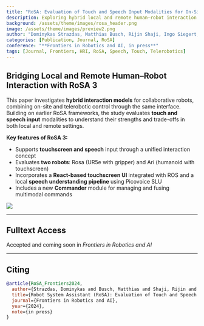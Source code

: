 ```yaml
---
title: "RoSA: Evaluation of Touch and Speech Input Modalities for On-Site HRI and Telerobotics"
description: Exploring hybrid local and remote human–robot interaction through touch and speech input with RoSA 3.
background: /assets/theme/images/rosa_header.png
image: /assets/theme/images/preview2.png
author: "Dominykas Strazdas, Matthias Busch, Rijin Shaji, Ingo Siegert, Ayoub Al-Hamadi"
categories: [Publication, Journal, RoSA]
conference: "**Frontiers in Robotics and AI, in press**"
tags: [Journal, Frontiers, HRI, RoSA, Speech, Touch, Telerobotics]
---
```


## Bridging Local and Remote Human–Robot Interaction with RoSA 3

This paper investigates **hybrid interaction models** for collaborative robots, combining on-site and telerobotic control through the same interface. Building on earlier RoSA frameworks, the study evaluates **touch and speech input** modalities to understand their strengths and trade-offs in both local and remote settings.

**Key features of RoSA 3:**

- Supports **touchscreen and speech** input through a unified interaction concept
- Evaluates **two robots**: Rosa (UR5e with gripper) and Ari (humanoid with touchscreen)
- Incorporates a **React-based touchscreen UI** integrated with ROS and a local **speech understanding pipeline** using Picovoice SLU
- Includes a new **Commander** module for managing and fusing multimodal commands

![](/rosa/assets/theme/images/preview1.png)

---

## Fulltext Access  
Accepted and coming soon in *Frontiers in Robotics and AI*

---

## Citing

```bibtex
@article{RoSA_Frontiers2024,
  author={Strazdas, Dominykas and Busch, Matthias and Shaji, Rijin and Siegert, Ingo and Al-Hamadi, Ayoub},
  title={Robot System Assistant (RoSA): Evaluation of Touch and Speech input Modalities for on-site HRI and Telerobotics},
  journal={Frontiers in Robotics and AI},
  year={2024},
  note={in press}
}
```